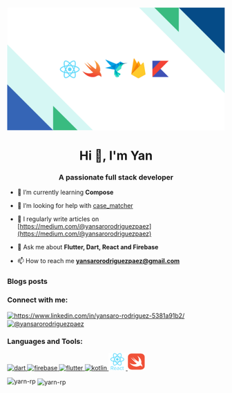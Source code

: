 <p align="center">
  <img src="./doc/Mobile.png" alt="CreateThrive Flutter"/>
</p>
<h1 align="center">Hi 👋, I'm Yan</h1>
<h3 align="center">A passionate full stack developer</h3>


- 🌱 I’m currently learning **Compose**

- 🤝 I’m looking for help with [case_matcher](https://github.com/yarn-rp/case_matcher)

- 📝 I regularly write articles on [https://medium.com/@yansarorodriguezpaez](https://medium.com/@yansarorodriguezpaez)

- 💬 Ask me about **Flutter, Dart, React and Firebase**

- 📫 How to reach me **yansarorodriguezpaez@gmail.com**

### Blogs posts
<!-- BLOG-POST-LIST:START -->
<!-- BLOG-POST-LIST:END -->

<h3 align="left">Connect with me:</h3>
<p align="left">
<a href="https://linkedin.com/in/yansaro-rodriguez-5381a91b2/" target="blank"><img align="center" src="https://raw.githubusercontent.com/rahuldkjain/github-profile-readme-generator/master/src/images/icons/Social/linked-in-alt.svg" alt="https://www.linkedin.com/in/yansaro-rodriguez-5381a91b2/" height="30" width="40" /></a>
<a href="https://medium.com/@yansarorodriguezpaez" target="blank"><img align="center" src="https://raw.githubusercontent.com/rahuldkjain/github-profile-readme-generator/master/src/images/icons/Social/medium.svg" alt="@yansarorodriguezpaez" height="30" width="40" /></a>
</p>

<h3 align="left">Languages and Tools:</h3>
<p align="left"> <a href="https://dart.dev" target="_blank" rel="noreferrer"> <img src="https://www.vectorlogo.zone/logos/dartlang/dartlang-icon.svg" alt="dart" width="40" height="40"/> </a> <a href="https://firebase.google.com/" target="_blank" rel="noreferrer"> <img src="https://www.vectorlogo.zone/logos/firebase/firebase-icon.svg" alt="firebase" width="40" height="40"/> </a> <a href="https://flutter.dev" target="_blank" rel="noreferrer"> <img src="https://www.vectorlogo.zone/logos/flutterio/flutterio-icon.svg" alt="flutter" width="40" height="40"/> </a> <a href="https://kotlinlang.org" target="_blank" rel="noreferrer"> <img src="https://www.vectorlogo.zone/logos/kotlinlang/kotlinlang-icon.svg" alt="kotlin" width="40" height="40"/> </a> <a href="https://reactjs.org/" target="_blank" rel="noreferrer"> <img src="https://raw.githubusercontent.com/devicons/devicon/master/icons/react/react-original-wordmark.svg" alt="react" width="40" height="40"/> </a> <a href="https://developer.apple.com/swift/" target="_blank" rel="noreferrer"> <img src="https://raw.githubusercontent.com/devicons/devicon/master/icons/swift/swift-original.svg" alt="swift" width="40" height="40"/> </a> </p>

<p><img align="left" src="https://github-readme-stats.vercel.app/api/top-langs?username=yarn-rp&show_icons=true&locale=en&layout=compact" alt="yarn-rp" /></p>

<p>&nbsp;<img align="center" src="https://github-readme-stats.vercel.app/api?username=yarn-rp&show_icons=true&locale=en" alt="yarn-rp" /></p>


